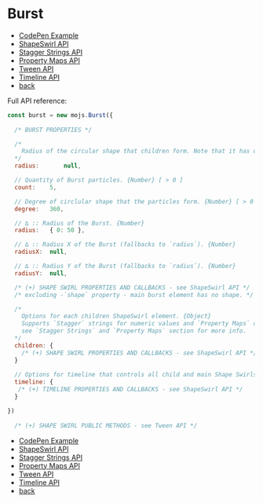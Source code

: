 # Burst

- [CodePen Example](http://codepen.io/sol0mka/pen/JKWKVR?editors=0010)
- [ShapeSwirl API](./shape-swirl.md)
- [Stagger Strings API](./stagger.md)
- [Property Maps API](./property-maps.md)
- [Tween API](./tweens/tween.md)
- [Timeline API](./tweens/timeline.md)
- [back](./index.md)

Full API reference:

```javascript
const burst = new mojs.Burst({
  
  /* BURST PROPERTIES */

  /*
    Radius of the circular shape that children form. Note that it has different meaning compared to shape-swirl. Burst `radius` defines radius of the children module
  */
  radius:       null,

  // Quantity of Burst particles. {Number} [ > 0 ]
  count:    5,

  // Degree of circlular shape that the particles form. {Number} [ > 0 ]
  degree:   360,

  // ∆ :: Radius of the Burst. {Number}
  radius:   { 0: 50 },

  // ∆ :: Radius X of the Burst (fallbacks to `radius`). {Number}
  radiusX:  null,

  // ∆ :: Radius Y of the Burst (fallbacks to `radius`). {Number}
  radiusY:  null,

  /* (+) SHAPE SWIRL PROPERTIES AND CALLBACKS - see ShapeSwirl API */
  /* excluding -`shape` property - main burst element has no shape. */

  /*
    Options for each children ShapeSwirl element. {Object}
    Supports `Stagger` strings for numeric values and `Property Maps` overall.
    see `Stagger Strings` and `Property Maps` section for more info.
  */
  children: {
    /* (+) SHAPE SWIRL PROPERTIES AND CALLBACKS - see ShapeSwirl API */
  }
  
  // Options for timeline that controls all child and main Shape Swirls. {Object}
  timeline: {
   /* (+) TIMELINE PROPERTIES AND CALLBACKS - see ShapeSwirl API */ 
  }

})
  
  /* (+) SHAPE SWIRL PUBLIC METHODS - see Tween API */

```

- [CodePen Example](http://codepen.io/sol0mka/pen/JKWKVR?editors=0010)
- [ShapeSwirl API](./shape-swirl.md)
- [Stagger Strings API](./stagger.md)
- [Property Maps API](./property-maps.md)
- [Tween API](./tweens/tween.md)
- [Timeline API](./tweens/timeline.md)
- [back](./index.md)
